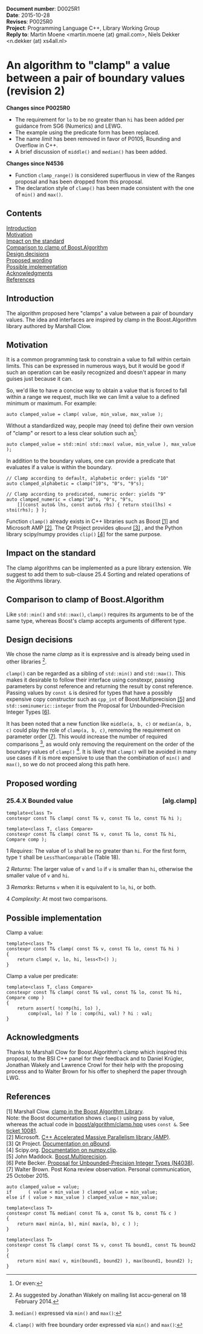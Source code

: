 <!--
-- Created: 21 May 2014, Martin Moene
--
-- Note 1: edited with MarkdownPad2 (http://markdownpad.com/).
-- Note 2: take care of trailing double space for formatting newline.
-- Note 3: the interspersed HTML is added to support generating useful output via Pandoc (http://johnmacfarlane.net/pandoc/).
--
-- IsoCpp: https://isocpp.org/std/library-design-guidelines
--
-- ISO/IEC JTC1 SC22 WG21 D*dddd* *yyyy-mm-dd*
-->

**Document number**: D0025R1  
**Date**: 2015-10-28  
**Revises**: P0025R0  
**Project**: Programming Language C++, Library Working Group  
**Reply to**: Martin Moene &lt;martin.moene (at) gmail.com&gt;, Niels Dekker &lt;n.dekker (at) xs4all.nl&gt;  


An algorithm to "clamp" a value between a pair of boundary values (revision 2)
================================================================================

**Changes since P0025R0**  

- The requirement for `lo` to be no greater than `hi` has been added per guidance from SG6 (Numerics) and LEWG.  
- The example using the predicate form has been replaced.  
- The name *limit* has been removed in favor of P0105, Rounding and Overflow in C++.
- A brief discussion of `middle()` and `median()` has been added.  

**Changes since N4536**  

- Function `clamp_range()` is considered superfluous in view of the Ranges proposal and has been dropped from this proposal.  
- The declaration style of `clamp()` has been made consistent with the one of `min()` and `max()`.  

<a name="contents"></a>

Contents
--------
[Introduction](#introduction)  
[Motivation](#motivation)  
[Impact on the standard](#impact)  
[Comparison to clamp of Boost.Algorithm](#comparison)  
[Design decisions](#design)  
[Proposed wording](#wording)  
[Possible implementation](#implementation)  
[Acknowledgments](#acknowledgments)  
[References](#references)  


<a name="introduction"></a>

Introduction
--------------
The algorithm proposed here "clamps" a value between a pair of boundary values. The idea and interfaces are inspired by clamp in the Boost.Algorithm library authored by Marshall Clow.


<a name="motivation"></a>

Motivation
------------
It is a common programming task to constrain a value to fall within certain limits. This can be expressed in numerous ways, but it would be good if such an operation can be easily recognized and doesn't appear in many guises just because it can. 

So, we'd like to have a concise way to obtain a value that is forced to fall within a range we request, much like we can limit a value to a defined minimum or maximum. For example:
  
	auto clamped_value = clamp( value, min_value, max_value );

Without a standardized way, people may (need to) define their own version of "clamp" or resort to a less clear solution such as[^1]: 

	auto clamped_value = std::min( std::max( value, min_value ), max_value );

In addition to the boundary values, one can provide a predicate that evaluates if a value is within the boundary.
 
	// Clamp according to default, alphabetic order: yields "10"
	auto clamped_alphabetic = clamp("10"s, "0"s, "9"s);
	
	// Clamp according to predicated, numeric order: yields "9"
	auto clamped_numeric = clamp("10"s, "0"s, "9"s, 
		[](const auto& lhs, const auto& rhs) { return stoi(lhs) < stoi(rhs); } );

Function `clamp()` already exists in C++ libraries such as Boost [[1]](#ref1) and Microsoft AMP [[2]](#ref2). The Qt Project provides `qBound` [[3]](#ref3) , and the Python library scipy/numpy provides `clip()` [[4]](#ref4) for the same purpose.


<a name="impact"></a>

Impact on the standard
------------------------
The clamp algorithms can be implemented as a pure library extension. We suggest to add them to sub-clause 25.4 Sorting and related operations of the Algorithms library.


<a name="comparison"></a>

Comparison to clamp of Boost.Algorithm
----------------------------------------
Like `std::min()` and `std::max()`, `clamp()` requires its arguments to be of the same  type, whereas Boost's clamp accepts arguments of different type.

<a name="motivation"></a>

Design decisions
------------------
We chose the name *clamp* as it is expressive and is already being used in other libraries [^2]. 

`clamp()` can be regarded as a sibling of `std::min()` and `std::max()`. This makes it desirable to follow their interface using constexpr, passing parameters by const reference and returning the result by const reference. Passing values by `const &` is desired for types that have a possibly expensive copy constructor such as `cpp_int` of Boost.Multiprecision [[5]](#ref5) and `std::seminumeric::integer` from the Proposal for Unbounded-Precision Integer Types [[6](#ref6)].

It has been noted that a new function like `middle(a, b, c)` or `median(a, b, c)` could play the role of `clamp(a, b, c)`, removing the requirement on parameter order [[7](#ref7)]. This would increase the number of required comparisons [^3], as would only removing the requirement on the order of the boundary values of `clamp()` [^4]. It is likely that `clamp()` will be avoided in many use cases if it is more expensive to use than the combination of `min()` and `max()`, so we do not proceed along this path here. 

<a name="wording"></a>

Proposed wording
-------------------

<xdiv class="std">
<h3>25.4.X Bounded value<span style="float:right"> [alg.clamp]</span></h3>

```
template<class T>
constexpr const T& clamp( const T& v, const T& lo, const T& hi );

template<class T, class Compare>
constexpr const T& clamp( const T& v, const T& lo, const T& hi, Compare comp );
```
1 *Requires*: The value of `lo` shall be no greater than `hi`. For the first form, type `T` shall be `LessThanComparable` (Table 18). 

2 *Returns*: The larger value of `v` and `lo` if `v` is smaller than `hi`, otherwise the smaller value of `v` and `hi`.

3 *Remarks*: Returns `v` when it is equivalent to `lo`, `hi`, or both.

4 *Complexity*: At most two comparisons.
</div>

<a name="implementation"></a>

Possible implementation
-------------------------

Clamp a value:

	template<class T>
	constexpr const T& clamp( const T& v, const T& lo, const T& hi )
	{
		return clamp( v, lo, hi, less<T>() );
	}

Clamp a value per predicate:

	template<class T, class Compare>
	constexpr const T& clamp( const T& val, const T& lo, const T& hi, Compare comp )
	{
	    return assert( !comp(hi, lo) ),
	        comp(val, lo) ? lo : comp(hi, val) ? hi : val;
	}


<a name="acknowledgments"></a>

Acknowledgments
------------------
Thanks to Marshall Clow for Boost.Algorithm's clamp which inspired this proposal, to the BSI C++ panel for their feedback and to Daniel Krügler, Jonathan Wakely and Lawrence Crowl for their help with the proposing process and to Walter Brown for his offer to shepherd the paper through LWG.

<a name="references"></a>

References
---------------
<a name="ref1"></a>[1] Marshall Clow. [clamp in the Boost Algorithm Library](http://www.boost.org/doc/libs/1_58_0/libs/algorithm/doc/html/algorithm/Misc.html#the_boost_algorithm_library.Misc.clamp).   
Note: the Boost documentation shows `clamp()` using pass by value, whereas the actual code in [boost/algorithm/clamp.hpp](http://www.boost.org/doc/libs/1_58_0/boost/algorithm/clamp.hpp) uses `const &`. See [ticket 10081](https://svn.boost.org/trac/boost/ticket/10081).  
<a name="ref2"></a>[2] Microsoft. [C++ Accelerated Massive Parallelism library (AMP)](http://msdn.microsoft.com/en-us/library/hh265137.aspx).  
<a name="ref3"></a>[3] Qt Project. [Documentation on qBound](http://qt-project.org/doc/qt-5/qtglobal.html#qBound).  
<a name="ref4"></a>[4] Scipy.org. [Documentation on numpy.clip](http://docs.scipy.org/doc/numpy/reference/generated/numpy.clip.html).  
<a name="ref5"></a>[5] John Maddock. [Boost.Multiprecision](http://www.boost.org/doc/libs/1_55_0/libs/multiprecision/).  
<a name="ref6"></a>[6] Pete Becker. [Proposal for Unbounded-Precision Integer Types (N4038)](http://www.open-std.org/jtc1/sc22/wg21/docs/papers/2014/n4038.html).    
<a name="ref7"></a>[7] Walter Brown. Post Kona review observation. Personal communication, 25 October 2015.  

[^1]: Or even:  
```
auto clamped_value = value;
if      ( value < min_value ) clamped_value = min_value;
else if ( value > max_value ) clamped_value = max_value;
```
[^2]: As suggested by Jonathan Wakely on mailing list accu-general on 18 February 2014.

[^3]: `median()` expressed via `min()` and `max()`:  
```
template<class T>
constexpr const T& median( const T& a, const T& b, const T& c )
{
    return max( min(a, b), min( max(a, b), c ) );
}
```
[^4]: `clamp()` with free boundary order expressed via `min()` and `max()`:  
```
template<class T>
constexpr const T& clamp( const T& v, const T& bound1, const T& bound2 )
{
    return min( max( v, min(bound1, bound2) ), max(bound1, bound2) );
}
```
